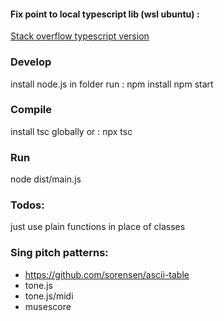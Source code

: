 #### Fix point to local typescript lib (wsl ubuntu) :
[Stack overflow typescript version](https://stackoverflow.com/questions/39668731/what-typescript-version-is-visual-studio-code-using-how-to-update-it)

### Develop
install node.js
in folder run : npm install
npm start

### Compile
install tsc globally or :
npx tsc

### Run
node dist/main.js

### Todos:
just use plain functions in place of classes
### Sing pitch patterns:
- https://github.com/sorensen/ascii-table
- tone.js
- tone.js/midi
- musescore
